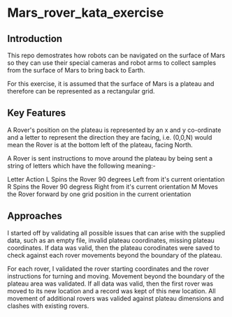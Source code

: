 # Mars_rover_kata_exercise

## Introduction

This repo demostrates how robots can be navigated on the surface of Mars so they can use their special cameras
and robot arms to collect samples from the surface of Mars to bring back to Earth.

For this exercise, it is assumed that the surface of Mars is a plateau and therefore can be represented as a 
rectangular grid.

## Key Features

A Rover's position on the plateau is represented by an x and y co-ordinate and a letter to represent the direction 
they are facing, i.e. (0,0,N) would mean the Rover is at the bottom left of the plateau, facing North.

A Rover is sent instructions to move around the plateau by being sent a string of letters which have the following 
meaning:-

Letter      Action
L           Spins the Rover 90 degrees Left from it's current orientation
R           Spins the Rover 90 degress Right from it's current orientation
M           Moves the Rover forward by one grid position in the current orientation

## Approaches

I started off by validating all possible issues that can arise with the supplied data, such as an empty file, invalid
plateau coordinates, missing plateau coordinates.  If data was valid, then the plateau corodinates were saved to check against each rover movements beyond the boundary of the plateau.

For each rover, I validated the rover starting coordinates and the rover instructions for turning and moving.  Movement beyond the boundary of the plateau area was validated.  If all data was valid, then the first rover was moved to its new location and a record was kept of this new location.  All movement of additional rovers was valided against plateau dimensions and clashes with existing rovers.


